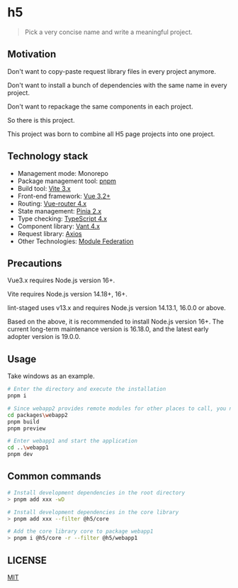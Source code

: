 # h5

> Pick a very concise name and write a meaningful project.

## Motivation

Don't want to copy-paste request library files in every project anymore.

Don't want to install a bunch of dependencies with the same name in every project.

Don't want to repackage the same components in each project.

So there is this project.

This project was born to combine all H5 page projects into one project.

## Technology stack

- Management mode: Monorepo
- Package management tool: [pnpm](https://github.com/pnpm/pnpm)
- Build tool: [Vite 3.x](https://github.com/vitejs/vite)
- Front-end framework: [Vue 3.2+](https://github.com/vuejs/core)
- Routing: [Vue-router 4.x](https://github.com/vuejs/router)
- State management: [Pinia 2.x](https://github.com/vuejs/pinia)
- Type checking: [TypeScript 4.x](https://github.com/microsoft/TypeScript)
- Component library: [Vant 4.x](https://github.com/youzan/vant)
- Request library: [Axios](https://github.com/axios/axios)
- Other Technologies: [Module Federation](https://webpack.js.org/concepts/module-federation/)

## Precautions

Vue3.x requires Node.js version 16+.

Vite requires Node.js version 14.18+, 16+.

lint-staged uses v13.x and requires Node.js version 14.13.1, 16.0.0 or above.

Based on the above, it is recommended to install Node.js version 16+. The current long-term maintenance version is 16.18.0, and the latest early adopter version is 19.0.0.

## Usage

Take windows as an example.

```bash
# Enter the directory and execute the installation
pnpm i

# Since webapp2 provides remote modules for other places to call, you need to execute the build command first. And you need to open a static server locally, so use the preview command
cd packages\webapp2
pnpm build
pnpm preview

# Enter webapp1 and start the application
cd ..\webapp1
pnpm dev
```

## Common commands

```bash
# Install development dependencies in the root directory
> pnpm add xxx -wD

# Install development dependencies in the core library
> pnpm add xxx --filter @h5/core

# Add the core library core to package webapp1
> pnpm i @h5/core -r --filter @h5/webapp1
```

## LICENSE

[MIT](https://en.wikipedia.org/wiki/MIT_License)
